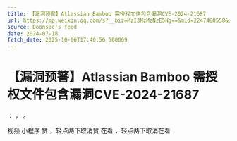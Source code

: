 ```yaml
---
title: 【漏洞预警】Atlassian Bamboo 需授权文件包含漏洞CVE-2024-21687
url: https://mp.weixin.qq.com/s?__biz=MzI3NzMzNzE5Ng==&mid=2247488558&idx=1&sn=df8eec545fc9c75d06dedaa08424d36d
source: Doonsec's feed
date: 2024-07-18
fetch_date: 2025-10-06T17:40:56.500069
---
```


# 【漏洞预警】Atlassian Bamboo 需授权文件包含漏洞CVE-2024-21687

：
，
。

视频
小程序
赞
，轻点两下取消赞
在看
，轻点两下取消在看